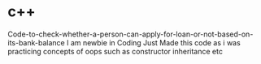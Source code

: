 # c++
 Code-to-check-whether-a-person-can-apply-for-loan-or-not-based-on-its-bank-balance
I am newbie in Coding  Just Made this code as i was practicing concepts of oops such as constructor inheritance etc  

